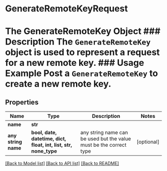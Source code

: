 # GenerateRemoteKeyRequest

# The GenerateRemoteKey Object ### Description The `GenerateRemoteKey` object is used to represent a request for a new remote key.  ### Usage Example Post a `GenerateRemoteKey` to create a new remote key.

## Properties
Name | Type | Description | Notes
------------ | ------------- | ------------- | -------------
**name** | **str** |  | 
**any string name** | **bool, date, datetime, dict, float, int, list, str, none_type** | any string name can be used but the value must be the correct type | [optional]

[[Back to Model list]](../README.md#documentation-for-models) [[Back to API list]](../README.md#documentation-for-api-endpoints) [[Back to README]](../README.md)


